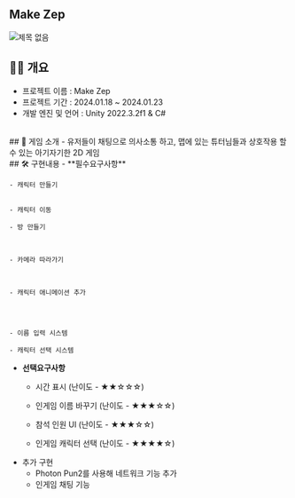 ## Make Zep

![제목 없음](https://github.com/oeto2/MakeZep/assets/118743238/d187fba5-9f2a-4c90-bd42-f309ee877839)  

## 🙋‍♀️ 개요
- 프로젝트 이름 : Make Zep
- 프로젝트 기간 : 2024.01.18 ~ 2024.01.23
- 개발 엔진 및 언어 : Unity 2022.3.2f1 & C#
<br/>
## 👀 게임 소개
- 유저들이  채팅으로 의사소통 하고, 맵에 있는 튜터님들과 상호작용 할 수 있는 아기자기한 2D 게임
<br/>
## 🛠 구현내용
- **필수요구사항**

    - 캐릭터 만들기


    - 캐릭터 이동
       
    - 방 만들기
        


    - 카메라 따라가기
        


    - 캐릭터 애니메이션 추가
        

        

    - 이름 입력 시스템

    - 캐릭터 선택 시스템
        

        
- **선택요구사항**
    - 시간 표시 (난이도 - ★★☆☆☆)
        

        
    - 인게임 이름 바꾸기 (난이도 - ★★★☆☆)

        

    - 참석 인원 UI (난이도 - ★★★☆☆)
        

       
    - 인게임 캐릭터 선택 (난이도 - ★★★★☆)
- 추가 구현
    - Photon Pun2를 사용해 네트워크 기능 추가
    - 인게임 채팅 기능
